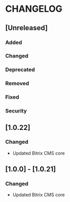 # CHANGELOG

## [Unreleased]
### Added

### Changed

### Deprecated

### Removed

### Fixed

### Security
## [1.0.22]
### Changed
- Updated Bitrix CMS core

## [1.0.0] - [1.0.21]
### Changed
- Updated Bitrix CMS core